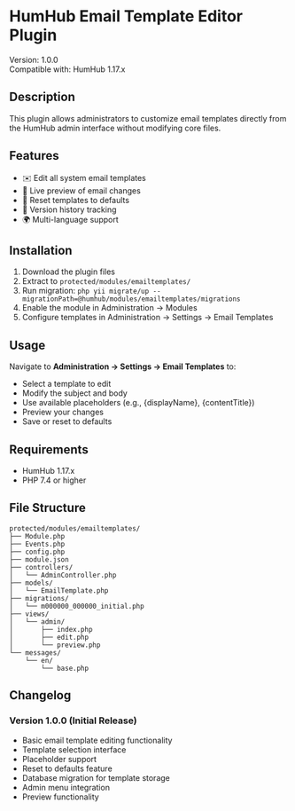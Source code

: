 # HumHub Email Template Editor Plugin

Version: 1.0.0  
Compatible with: HumHub 1.17.x

## Description

This plugin allows administrators to customize email templates directly from the HumHub admin interface without modifying core files.

## Features

- ✉️ Edit all system email templates
- 🎨 Live preview of email changes
- 🔄 Reset templates to defaults
- 💾 Version history tracking
- 🌍 Multi-language support

## Installation

1. Download the plugin files
2. Extract to `protected/modules/emailtemplates/`
3. Run migration: `php yii migrate/up --migrationPath=@humhub/modules/emailtemplates/migrations`
4. Enable the module in Administration → Modules
5. Configure templates in Administration → Settings → Email Templates

## Usage

Navigate to **Administration → Settings → Email Templates** to:
- Select a template to edit
- Modify the subject and body
- Use available placeholders (e.g., {displayName}, {contentTitle})
- Preview your changes
- Save or reset to defaults

## Requirements

- HumHub 1.17.x
- PHP 7.4 or higher

## File Structure

```
protected/modules/emailtemplates/
├── Module.php
├── Events.php
├── config.php
├── module.json
├── controllers/
│   └── AdminController.php
├── models/
│   └── EmailTemplate.php
├── migrations/
│   └── m000000_000000_initial.php
├── views/
│   └── admin/
│       ├── index.php
│       ├── edit.php
│       └── preview.php
└── messages/
    └── en/
        └── base.php
```

## Changelog

### Version 1.0.0 (Initial Release)
- Basic email template editing functionality
- Template selection interface
- Placeholder support
- Reset to defaults feature
- Database migration for template storage
- Admin menu integration
- Preview functionality